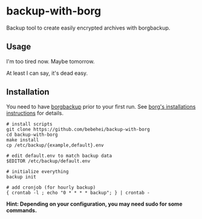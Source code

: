 # backup-with-borg

Backup tool to create easily encrypted archives with borgbackup.

## Usage

I'm too tired now. Maybe tomorrow.

At least I can say, it's dead easy.

## Installation

You need to have [borgbackup](https://github.com/borgbackup/borg/) prior to your first run. See [borg's installations instructions](https://borgbackup.readthedocs.io/en/stable/installation.html) for details.

    # install scripts
    git clone https://github.com/bebehei/backup-with-borg
    cd backup-with-borg
    make install
    cp /etc/backup/{example,default}.env

    # edit default.env to match backup data
    $EDITOR /etc/backup/default.env

    # initialize everything
    backup init

    # add cronjob (for hourly backup)
    { crontab -l ; echo "0 * * * * backup"; } | crontab -

**Hint: Depending on your configuration, you may need sudo for some commands.**
